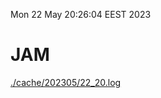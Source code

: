 Mon 22 May 20:26:04 EEST 2023
# JAM
<a href='./cache/202305/22_20.log'>./cache/202305/22_20.log</a>
